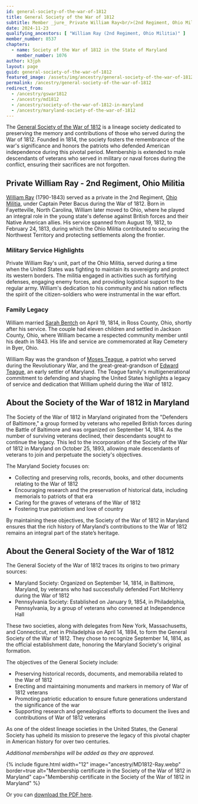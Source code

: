```yaml
---
id: general-society-of-the-war-of-1812
title: General Society of the War of 1812
subtitle: Member _jure_ Private William Ray<br/>(2nd Regiment, Ohio Militia); member no. 8537, state no. 1076
date: 2024-11-23
qualifying_ancestors: [ "William Ray (2nd Regiment, Ohio Militia)" ]
member_number: 8537
chapters:
  - name: Society of the War of 1812 in the State of Maryland 
    member_number: 1076
author: k3jph
layout: page
guid: general-society-of-the-war-of-1812
featured_image: /assets/img/ancestry/general-society-of-the-war-of-1812.webp
permalink: /ancestry/general-society-of-the-war-of-1812
redirect_from:
  - /ancestry/gswar1812
  - /ancestry/md1812
  - /ancestry/society-of-the-war-of-1812-in-maryland
  - /ancestry/maryland-society-of-the-war-of-1812
---
```


The [General Society of the War of 1812](https://gswar1812.org/) is a lineage
society dedicated to preserving the memory and contributions of those who served
during the War of 1812. Founded in 1814, the society fosters the remembrance of
the war's significance and honors the patriots who defended American
independence during this pivotal period. Membership is extended to male
descendants of veterans who served in military or naval forces during the
conflict, ensuring their sacrifices are not forgotten.

## Private William Ray - 2nd Regiment, Ohio Militia

[William Ray](https://www.wikitree.com/wiki/Ray-3368) (1790-1843) served as a
private in the 2nd Regiment, [Ohio
Militia](https://archive.org/details/northernohioduri00west), under Captain
Peter Bacus during the War of 1812. Born in Fayetteville, North Carolina,
William later moved to Ohio, where he played an integral role in the young
state's defense against British forces and their Native American allies. His
service spanned from August 19, 1812, to February 24, 1813, during which the
Ohio Militia contributed to securing the Northwest Territory and protecting
settlements along the frontier.

### Military Service Highlights

Private William Ray's unit, part of the Ohio Militia, served during a time when
the United States was fighting to maintain its sovereignty and protect its
western borders. The militia engaged in activities such as fortifying defenses,
engaging enemy forces, and providing logistical support to the regular army.
William's dedication to his community and his nation reflects the spirit of the
citizen-soldiers who were instrumental in the war effort.

### Family Legacy

William married [Sarah Bentch](https://www.wikitree.com/wiki/Bentch-5) on April
19, 1814, in Ross County, Ohio, shortly after his service. The couple had eleven
children and settled in Jackson County, Ohio, where William became a respected
community member until his death in 1843.  His life and service are commemorated
at Ray Cemetery in Byer, Ohio.

William Ray was the grandson of [Moses
Teague](https://www.wikitree.com/wiki/Teague-228), a patriot who served during
the Revolutionary War, and the great-great-grandson of [Edward
Teague](/ancestry/offm), an early settler of Maryland. The Teague family's
multigenerational commitment to defending and shaping the United States
highlights a legacy of service and dedication that William upheld during the War
of 1812.

## About the Society of the War of 1812 in Maryland 

The Society of the War of 1812 in Maryland originated from the "Defenders of
Baltimore," a group formed by veterans who repelled British forces during the
Battle of Baltimore and was organized on September 14, 1814.  As the number of
surviving veterans declined, their descendants sought to continue the legacy.
This led to the incorporation of the Society of the War of 1812 in Maryland on
October 25, 1893, allowing male descendants of veterans to join and perpetuate
the society's objectives.

The Maryland Society focuses on:

 * Collecting and preserving rolls, records, books, and other documents relating
   to the War of 1812
 * Encouraging research and the preservation of historical data, including
   memorials to patriots of that era
 * Caring for the graves of veterans of the War of 1812
 * Fostering true patriotism and love of country

By maintaining these objectives, the Society of the War of 1812 in Maryland
ensures that the rich history of Maryland’s contributions to the War of 1812
remains an integral part of the state’s heritage.

## About the General Society of the War of 1812

The General Society of the War of 1812 traces its origins to two primary sources:

* Maryland Society: Organized on September 14, 1814, in Baltimore, Maryland, by
  veterans who had successfully defended Fort McHenry during the War of 1812
* Pennsylvania Society: Established on January 9, 1854, in Philadelphia,
  Pennsylvania, by a group of veterans who convened at Independence Hall

These two societies, along with delegates from New York, Massachusetts, and
Connecticut, met in Philadelphia on April 14, 1894, to form the General Society
of the War of 1812. They chose to recognize September 14, 1814, as the official
establishment date, honoring the Maryland Society's original formation.

The objectives of the General Society include:

 * Preserving historical records, documents, and memorabilia related to the War
   of 1812
 * Erecting and maintaining monuments and markers in memory of War of 1812
   veterans
 * Promoting patriotic education to ensure future generations understand the
   significance of the war
 * Supporting research and genealogical efforts to document the lives and
   contributions of War of 1812 veterans

As one of the oldest lineage societies in the United States, the General Society
has upheld its mission to preserve the legacy of this pivotal chapter in
American history for over two centuries.

*Additional memberships will be added as they are approved.*

{% include figure.html width="12"
   image="ancestry/MD1812-Ray.webp" border=true
   alt="Membership certificate in the Society of the War of 1812 in Maryland"
   cap="Membership certificate in the Society of the War of 1812 in Maryland" %}
   
Or you can [download the PDF here](/assets/docs/ancestry/MD1812-Ray.pdf).
